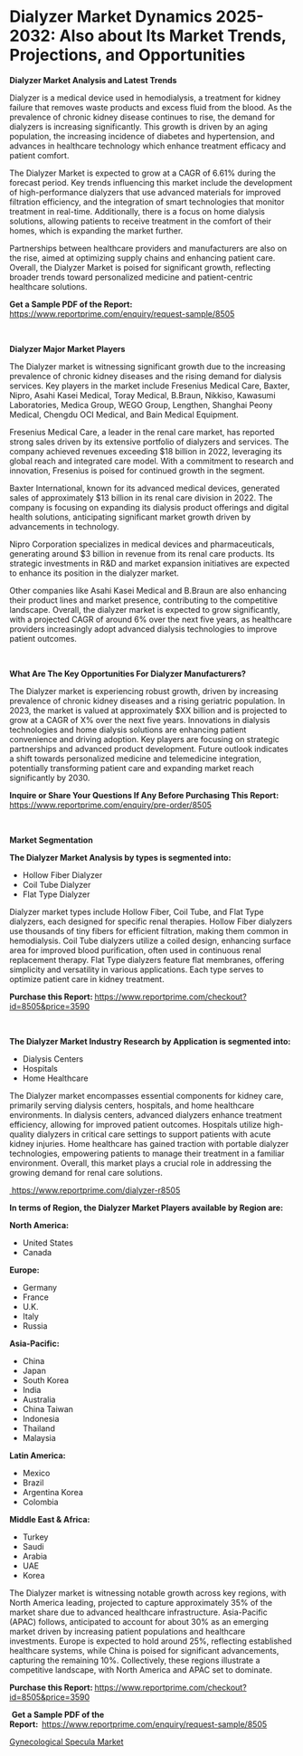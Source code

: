 <p><h1>Dialyzer Market Dynamics 2025-2032: Also about Its Market Trends, Projections, and Opportunities</h1></p><p><strong>Dialyzer Market Analysis and Latest Trends</strong></p>
<p><p>Dialyzer is a medical device used in hemodialysis, a treatment for kidney failure that removes waste products and excess fluid from the blood. As the prevalence of chronic kidney disease continues to rise, the demand for dialyzers is increasing significantly. This growth is driven by an aging population, the increasing incidence of diabetes and hypertension, and advances in healthcare technology which enhance treatment efficacy and patient comfort.</p><p>The Dialyzer Market is expected to grow at a CAGR of 6.61% during the forecast period. Key trends influencing this market include the development of high-performance dialyzers that use advanced materials for improved filtration efficiency, and the integration of smart technologies that monitor treatment in real-time. Additionally, there is a focus on home dialysis solutions, allowing patients to receive treatment in the comfort of their homes, which is expanding the market further.</p><p>Partnerships between healthcare providers and manufacturers are also on the rise, aimed at optimizing supply chains and enhancing patient care. Overall, the Dialyzer Market is poised for significant growth, reflecting broader trends toward personalized medicine and patient-centric healthcare solutions.</p></p>
<p><strong>Get a Sample PDF of the Report:&nbsp;</strong> <a href="https://www.reportprime.com/enquiry/request-sample/8505?utm_campaign=3458&utm_medium=2&utm_source=Github&utm_content=ia&utm_term=19032025&utm_id=dialyzer">https://www.reportprime.com/enquiry/request-sample/8505</a></p>
<p>&nbsp;</p>
<p><strong>Dialyzer Major Market Players</strong></p>
<p><p>The Dialyzer market is witnessing significant growth due to the increasing prevalence of chronic kidney diseases and the rising demand for dialysis services. Key players in the market include Fresenius Medical Care, Baxter, Nipro, Asahi Kasei Medical, Toray Medical, B.Braun, Nikkiso, Kawasumi Laboratories, Medica Group, WEGO Group, Lengthen, Shanghai Peony Medical, Chengdu OCI Medical, and Bain Medical Equipment.</p><p>Fresenius Medical Care, a leader in the renal care market, has reported strong sales driven by its extensive portfolio of dialyzers and services. The company achieved revenues exceeding $18 billion in 2022, leveraging its global reach and integrated care model. With a commitment to research and innovation, Fresenius is poised for continued growth in the segment.</p><p>Baxter International, known for its advanced medical devices, generated sales of approximately $13 billion in its renal care division in 2022. The company is focusing on expanding its dialysis product offerings and digital health solutions, anticipating significant market growth driven by advancements in technology.</p><p>Nipro Corporation specializes in medical devices and pharmaceuticals, generating around $3 billion in revenue from its renal care products. Its strategic investments in R&D and market expansion initiatives are expected to enhance its position in the dialyzer market.</p><p>Other companies like Asahi Kasei Medical and B.Braun are also enhancing their product lines and market presence, contributing to the competitive landscape. Overall, the dialyzer market is expected to grow significantly, with a projected CAGR of around 6% over the next five years, as healthcare providers increasingly adopt advanced dialysis technologies to improve patient outcomes.</p></p>
<p>&nbsp;</p>
<p><strong>What Are The Key Opportunities For Dialyzer Manufacturers?</strong></p>
<p><p>The Dialyzer market is experiencing robust growth, driven by increasing prevalence of chronic kidney diseases and a rising geriatric population. In 2023, the market is valued at approximately $XX billion and is projected to grow at a CAGR of X% over the next five years. Innovations in dialysis technologies and home dialysis solutions are enhancing patient convenience and driving adoption. Key players are focusing on strategic partnerships and advanced product development. Future outlook indicates a shift towards personalized medicine and telemedicine integration, potentially transforming patient care and expanding market reach significantly by 2030.</p></p>
<p><strong>Inquire or Share Your Questions If Any Before Purchasing This Report:</strong> <a href="https://www.reportprime.com/enquiry/pre-order/8505?utm_campaign=3458&utm_medium=2&utm_source=Github&utm_content=ia&utm_term=19032025&utm_id=dialyzer">https://www.reportprime.com/enquiry/pre-order/8505</a></p>
<p>&nbsp;</p>
<p><strong>Market Segmentation</strong></p>
<p><strong>The Dialyzer Market Analysis by types is segmented into:</strong></p>
<p><ul><li>Hollow Fiber Dialyzer</li><li>Coil Tube Dialyzer</li><li>Flat Type Dialyzer</li></ul></p>
<p><p>Dialyzer market types include Hollow Fiber, Coil Tube, and Flat Type dialyzers, each designed for specific renal therapies. Hollow Fiber dialyzers use thousands of tiny fibers for efficient filtration, making them common in hemodialysis. Coil Tube dialyzers utilize a coiled design, enhancing surface area for improved blood purification, often used in continuous renal replacement therapy. Flat Type dialyzers feature flat membranes, offering simplicity and versatility in various applications. Each type serves to optimize patient care in kidney treatment.</p></p>
<p><strong>Purchase this Report:&nbsp;</strong><a href="https://www.reportprime.com/checkout?id=8505&price=3590&utm_campaign=3458&utm_medium=2&utm_source=Github&utm_content=ia&utm_term=19032025&utm_id=dialyzer">https://www.reportprime.com/checkout?id=8505&price=3590</a></p>
<p>&nbsp;</p>
<p><strong>The Dialyzer Market Industry Research by Application is segmented into:</strong></p>
<p><ul><li>Dialysis Centers</li><li>Hospitals</li><li>Home Healthcare</li></ul></p>
<p><p>The Dialyzer market encompasses essential components for kidney care, primarily serving dialysis centers, hospitals, and home healthcare environments. In dialysis centers, advanced dialyzers enhance treatment efficiency, allowing for improved patient outcomes. Hospitals utilize high-quality dialyzers in critical care settings to support patients with acute kidney injuries. Home healthcare has gained traction with portable dialyzer technologies, empowering patients to manage their treatment in a familiar environment. Overall, this market plays a crucial role in addressing the growing demand for renal care solutions.</p></p>
<p><a href="https://www.reportprime.com/dialyzer-r8505?utm_campaign=3458&utm_medium=2&utm_source=Github&utm_content=ia&utm_term=19032025&utm_id=dialyzer">&nbsp;https://www.reportprime.com/dialyzer-r8505</a></p>
<p><strong>In terms of Region, the Dialyzer Market Players available by Region are:</strong></p>
<p>
    <p> <strong> North America: </strong>
        <ul>
            <li>United States</li>
            <li>Canada</li>
        </ul>
        </p> 
    <p> <strong> Europe: </strong>
        <ul>
            <li>Germany</li>
            <li>France</li>
            <li>U.K.</li>
            <li>Italy</li>
            <li>Russia</li>
        </ul>
        </p> 
    <p> <strong> Asia-Pacific: </strong>
        <ul>
            <li>China</li>
            <li>Japan</li>
            <li>South Korea</li>
            <li>India</li>
            <li>Australia</li>
            <li>China Taiwan</li>
            <li>Indonesia</li>
            <li>Thailand</li>
            <li>Malaysia</li>
        </ul>
        </p> 
    <p> <strong> Latin America: </strong>
        <ul>
            <li>Mexico</li>
            <li>Brazil</li>
            <li>Argentina Korea</li>
            <li>Colombia</li>
        </ul>
        </p> 
    <p> <strong> Middle East & Africa: </strong>
        <ul>
            <li>Turkey</li>
            <li>Saudi</li>
            <li>Arabia</li>
            <li>UAE</li>
            <li>Korea</li>
        </ul>
    </p>
    </p>
<p><p>The Dialyzer market is witnessing notable growth across key regions, with North America leading, projected to capture approximately 35% of the market share due to advanced healthcare infrastructure. Asia-Pacific (APAC) follows, anticipated to account for about 30% as an emerging market driven by increasing patient populations and healthcare investments. Europe is expected to hold around 25%, reflecting established healthcare systems, while China is poised for significant advancements, capturing the remaining 10%. Collectively, these regions illustrate a competitive landscape, with North America and APAC set to dominate.</p></p>
<p><strong>Purchase this Report: </strong><a href="https://www.reportprime.com/checkout?id=8505&price=3590&utm_campaign=3458&utm_medium=2&utm_source=Github&utm_content=ia&utm_term=19032025&utm_id=dialyzer">https://www.reportprime.com/checkout?id=8505&price=3590</a></p>
<p>&nbsp;<strong>Get a Sample PDF of the Report:&nbsp;&nbsp;</strong><a href="https://www.reportprime.com/enquiry/request-sample/8505?utm_campaign=3458&utm_medium=2&utm_source=Github&utm_content=ia&utm_term=19032025&utm_id=dialyzer">https://www.reportprime.com/enquiry/request-sample/8505</a></p>
<p><strong></strong></p>
<p><p><a href="https://github.com/shadnfamoza/Market-Research-Report-List-1/blob/main/gynecological-specula-market.md?utm_campaign=3458&utm_medium=2&utm_source=Github&utm_content=ia&utm_term=19032025&utm_id=dialyzer">Gynecological Specula Market</a></p></p>